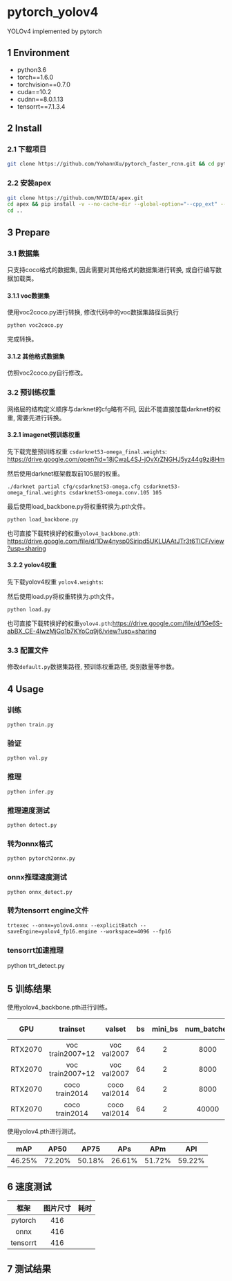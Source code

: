 # pytorch_yolov4

YOLOv4 implemented by pytorch

## 1 Environment

- python3.6
- torch==1.6.0
- torchvision==0.7.0
- cuda==10.2
- cudnn==8.0.1.13
- tensorrt==7.1.3.4

## 2 Install

### 2.1 下载项目
```bash
git clone https://github.com/YohannXu/pytorch_faster_rcnn.git && cd pytorch_faster_rcnn
```

### 2.2 安装apex
```bash
git clone https://github.com/NVIDIA/apex.git
cd apex && pip install -v --no-cache-dir --global-option="--cpp_ext" --global-option="--cuda_ext" ./
cd ..
```

## 3 Prepare

### 3.1 数据集

只支持coco格式的数据集, 因此需要对其他格式的数据集进行转换, 或自行编写数据加载类。

#### 3.1.1 voc数据集

使用voc2coco.py进行转换, 修改代码中的voc数据集路径后执行
```
python voc2coco.py
```
完成转换。

#### 3.1.2 其他格式数据集

仿照voc2coco.py自行修改。

### 3.2 预训练权重

网络层的结构定义顺序与darknet的cfg略有不同, 因此不能直接加载darknet的权重, 需要先进行转换。

#### 3.2.1 imagenet预训练权重

先下载完整预训练权重 ```csdarknet53-omega_final.weights```: https://drive.google.com/open?id=18jCwaL4SJ-jOvXrZNGHJ5yz44g9zi8Hm

然后使用darknet框架截取前105层的权重。
```
./darknet partial cfg/csdarknet53-omega.cfg csdarknet53-omega_final.weights csdarknet53-omega.conv.105 105
```

最后使用load_backbone.py将权重转换为.pth文件。
```
python load_backbone.py
```

也可直接下载转换好的权重```yolov4_backbone.pth```: https://drive.google.com/file/d/1Dw4nysp0Siripd5UKLUAAtJTr3t6TICF/view?usp=sharing


#### 3.2.2 yolov4权重

先下载yolov4权重 ```yolov4.weights```:

然后使用load.py将权重转换为.pth文件。
```
python load.py
```

也可直接下载转换好的权重```yolov4.pth```:https://drive.google.com/file/d/1Ge6S-abBX_CE-4lwzMjGo1b7KYoCq9j6/view?usp=sharing

### 3.3 配置文件

修改```default.py```数据集路径, 预训练权重路径, 类别数量等参数。

## 4 Usage

### 训练
```
python train.py
```

### 验证
```
python val.py
```

### 推理
```
python infer.py
```

### 推理速度测试
```
python detect.py
```

### 转为onnx格式
```
python pytorch2onnx.py
```

### onnx推理速度测试
```
python onnx_detect.py
```

### 转为tensorrt engine文件
```
trtexec --onnx=yolov4.onnx --explicitBatch --saveEngine=yolov4_fp16.engine --workspace=4096 --fp16
```

### tensorrt加速推理
python trt_detect.py

## 5 训练结果

使用yolov4_backbone.pth进行训练。

|   GPU   |     trainset     |       valset      |  bs  | mini_bs | num_batches | data augment |  mAP   |  AP50  |
| :-----: | :--------------: | :---------------: | :--: | :-----: | :---------: | :----------: | :----: | :----: |
| RTX2070 | voc train2007+12 |    voc val2007    |  64  |    2    |     8000    |      OFF     | 15.37% | 40.19% |
| RTX2070 | voc train2007+12 |    voc val2007    |  64  |    2    |     8000    |      ON      | 17.42% | 43.14% |
| RTX2070 | coco train2014   |    coco val2014   |  64  |    2    |     8000    |      ON      | 8.37%  | 24.02% |
| RTX2070 | coco train2014   |    coco val2014   |  64  |    2    |    40000    |      ON      | %  | % |

使用yolov4.pth进行测试。

|  mAP   |  AP50  |  AP75  |  APs   |  APm   |  APl   |
| :----: | :----: | :----: | :----: | :----: | :----: |
| 46.25% | 72.20% | 50.18% | 26.61% | 51.72% | 59.22% |


## 6 速度测试

|   框架   | 图片尺寸 | 耗时 |
| :------: | :------: | :--: |
| pytorch  |   416    |      |
|   onnx   |   416    |      |
| tensorrt |   416    |      |

## 7 测试结果
